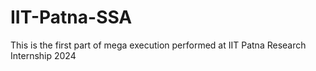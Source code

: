 # IIT-Patna-SSA

This is the first part of mega execution performed at IIT Patna Research Internship 2024
